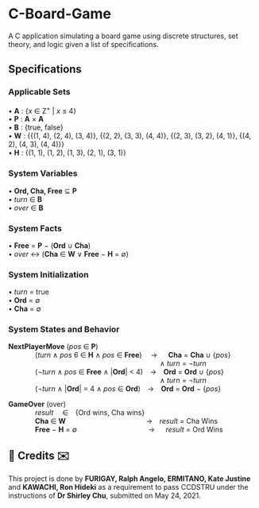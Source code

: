 # C-Board-Game
A C application simulating a board game using discrete structures, set theory, and logic given a list of specifications.

## Specifications
### Applicable Sets
• **A** : {*x* ∈ Z<sup>+</sup> | *x* ≤ 4}</br>
• **P** : **A** × **A**</br>
• **B** : {true, false}</br>
• **W** : {{(1, 4), (2, 4), (3, 4)}, {(2, 2), (3, 3), (4, 4)}, {(2, 3), (3, 2), (4, 1)}, {(4, 2), (4, 3), (4, 4)}}</br>
• **H** : {(1, 1), (1, 2), (1, 3), (2, 1), (3, 1)}</br>

### System Variables
• **Ord, Cha, Free** ⊆ **P**</br>
• *turn* ∈ **B**</br>
• *over* ∈ **B**</br>

### System Facts
• **Free** = **P** − (**Ord** ∪ **Cha**)</br>
• *over* ↔ (**Cha** ∈ **W** ∨ **Free** − **H** = ∅)</br>

### System Initialization
• *turn* = true</br>
• **Ord** = ∅</br>
• **Cha** = ∅</br>

### System States and Behavior
**NextPlayerMove** (*pos* ∈ **P**)</br>
  &emsp; &emsp; &emsp; (*turn* ∧ *pos* 6 ∈ **H** ∧ *pos* ∈ **Free**)&emsp; → &emsp; **Cha** = **Cha** ∪ {*pos*}</br>
  &emsp; &emsp; &emsp; &emsp; &emsp; &emsp; &emsp; &emsp; &emsp; &emsp; &emsp; &emsp; &emsp; &emsp; &emsp; &emsp; &emsp; ∧ *turn* = ¬*turn*</br>
  &emsp; &emsp; &emsp; (¬*turn* ∧ *pos* ∈ **Free** ∧ |**Ord**| < 4)&emsp;→&emsp;**Ord** = **Ord** ∪ {*pos*}</br>
  &emsp; &emsp; &emsp; &emsp; &emsp; &emsp; &emsp; &emsp; &emsp; &emsp; &emsp; &emsp; &emsp; &emsp; &emsp; &emsp; &emsp;  ∧ *turn* = ¬*turn*</br>
  &emsp; &emsp; &emsp; (¬*turn* ∧ |**Ord**| = 4 ∧ *pos* ∈ **Ord**)&emsp;→&emsp;**Ord** = **Ord** − {*pos*}</br>
  
**GameOver** (over)</br>
&emsp; &emsp; &emsp; *result* &emsp;∈&emsp;{Ord wins, Cha wins}</br>
&emsp; &emsp; &emsp; **Cha** ∈ **W** &emsp; &emsp; &emsp; &emsp; &emsp; &emsp; &emsp; &emsp;&emsp;   →&emsp;*result* = Cha Wins</br>
&emsp; &emsp; &emsp; **Free** − **H** = ∅&emsp; &emsp; &emsp; &emsp; &emsp; &emsp; &emsp; &emsp; → &emsp; *result* = Ord Wins</br>

<h2>💌 Credits ✉️</h2>
This project is done by <b>FURIGAY, Ralph Angelo, ERMITANO, Kate Justine</b> and <b>KAWACHI, Ron Hideki</b> as a requirement to pass CCDSTRU under the instructions of <b>Dr Shirley Chu</b>, submitted on May 24, 2021.
